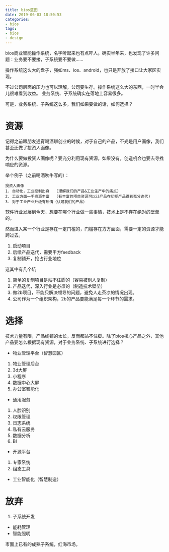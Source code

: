 ```yaml
---
title: bios蓝图
date: 2019-06-03 18:50:53
categories: 
- bios
tags:
- bios
- design
---
```


bios商业智能操作系统，名字听起来也有点吓人。确实半年来，也发现了许多问题：业务要不要接，子系统要不要做……

操作系统这么大的盘子，强如ms、ios、android，也只是开放了接口让大家区实现。

不过公司层面的压力也可以理解，公司要生存。操作系统这么大的东西，一时半会儿很难看到收益。 业务系统、子系统确实在落地上容易很多。

可是，业务系统、子系统这么多，我们如果要做的话，如何选择？


# 资源

记得之前跟朋友通宵喝酒聊创业的时候，对于自己的产品，不光是用户画像，我们甚至还做了投资人画像。

为什么要做投资人画像呢？要充分利用现有资源，如果没有，创造机会也要去寻找响应的资源。 

举个例子（之前喝酒吹牛写的）：
```
投资人画像
1. 自动化，工业控制出身	(理解我们的产品&工业生产中的痛点)
2. 工业方面一手资源丰富	(有丰富的项目资源可以让产品在初期产品得到充分迭代)
3. 对于工业产业升级有热情（认可我们的产品）
```

软件行业发展到今天，想要在哪个行业做一些事情，技术上是不存在绝对的壁垒的。

然而进入某一个行业是存在一定门槛的，门槛存在方方面面，需要一定的资源才能跨过去。

1. 启动项目
2. 后续产品迭代，需要甲方feedback
3. 复制铺开，抢占行业地位

这其中有几个坑

1. 简单的复制项目是站不住脚的（容易被别人复制）
2. 产品迭代，深入行业是必须的（制造技术壁垒）
3. 做2b项目，不能只解决领导的问题，避免人走茶凉的情况出现。
4. 公司作为一个组织架构，2b的产品要能满足每一个环节的需求。


# 选择

技术力量有限，产品线铺的太长，反而都站不住脚。除了bios核心产品之外，其他产品要怎么根据现有资源，对于业务系统、子系统进行选择？

* 物业管理平台（智慧园区）
1. 物业管理后台
2. 3d大屏
3. 小程序
4. 数据中心大屏
5. 办公室智能化

* 通用服务
1. 人脸识别
2. 权限管理
3. 日志系统
4. 私有云服务
5. 数据分析
6. BI

* 开源平台
1. 专家系统
2. 组态工具

* 工业智能化（智慧制造）

# 放弃

1. 子系统开发
* 能耗管理
* 智能照明

市面上已有的成熟子系统，红海市场。


